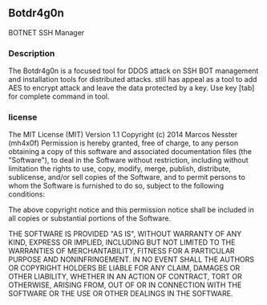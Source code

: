 Botdr4g0n
---
BOTNET SSH Manager

### Description
The Botdr4g0n is a focused tool for DDOS attack on SSH BOT management and installation tools for distributed attacks.
still has appeal as a tool to add AES to encrypt attack and leave the data protected by a key. Use key [tab] for complete command in tool.



### license

The MIT License (MIT)
Version 1.1
Copyright (c) 2014 Marcos Nesster (mh4x0f) 
Permission is hereby granted, free of charge, to any person obtaining a copy of
this software and associated documentation files (the "Software"), to deal in
the Software without restriction, including without limitation the rights to
use, copy, modify, merge, publish, distribute, sublicense, and/or sell copies of
the Software, and to permit persons to whom the Software is furnished to do so,
subject to the following conditions:

The above copyright notice and this permission notice shall be included in all
copies or substantial portions of the Software.

THE SOFTWARE IS PROVIDED "AS IS", WITHOUT WARRANTY OF ANY KIND, EXPRESS OR
IMPLIED, INCLUDING BUT NOT LIMITED TO THE WARRANTIES OF MERCHANTABILITY, FITNESS
FOR A PARTICULAR PURPOSE AND NONINFRINGEMENT. IN NO EVENT SHALL THE AUTHORS OR
COPYRIGHT HOLDERS BE LIABLE FOR ANY CLAIM, DAMAGES OR OTHER LIABILITY, WHETHER
IN AN ACTION OF CONTRACT, TORT OR OTHERWISE, ARISING FROM, OUT OF OR IN
CONNECTION WITH THE SOFTWARE OR THE USE OR OTHER DEALINGS IN THE SOFTWARE.